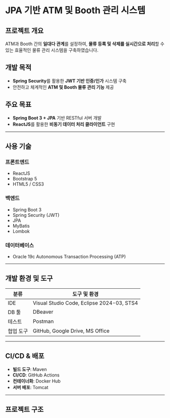 # JPA 기반 ATM 및 Booth 관리 시스템

## 프로젝트 개요
ATM과 Booth 간의 **일대다 관계**를 설정하여, **물류 등록 및 삭제를 실시간으로 처리**할 수 있는 효율적인 물류 관리 시스템을 구축하였습니다.

## 개발 목적
- **Spring Security**를 활용한 **JWT 기반 인증/인가** 시스템 구축
- 안전하고 체계적인 **ATM 및 Booth 물류 관리 기능** 제공

## 주요 목표
- **Spring Boot 3 + JPA** 기반 RESTful 서버 개발  
- **ReactJS**를 활용한 **비동기 데이터 처리 클라이언트** 구현

---

## 사용 기술

### 프론트엔드
- ReactJS  
- Bootstrap 5  
- HTML5 / CSS3

### 백엔드
- Spring Boot 3  
- Spring Security (JWT)  
- JPA  
- MyBatis  
- Lombok

### 데이터베이스
- Oracle 19c Autonomous Transaction Processing (ATP)

---

## 개발 환경 및 도구

| 분류       | 도구 및 환경                         |
|------------|--------------------------------------|
| IDE        | Visual Studio Code, Eclipse 2024-03, STS4 |
| DB 툴      | DBeaver                              |
| 테스트     | Postman                              |
| 협업 도구  | GitHub, Google Drive, MS Office      |

---

## CI/CD & 배포
- **빌드 도구**: Maven  
- **CI/CD**: GitHub Actions  
- **컨테이너화**: Docker Hub  
- **서버 배포**: Tomcat

---

## 프로젝트 구조
